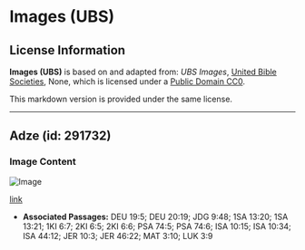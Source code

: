# Images (UBS)

## License Information

**Images (UBS)** is based on and adapted from: _UBS Images_, [United Bible Societies](https://unitedbiblesocieties.org/), None, which is licensed under a [Public Domain CC0](https://creativecommons.org/public-domain/cc0/).

This markdown version is provided under the same license.



--------------------------------

## Adze (id: 291732)

### Image Content

![Image](https://cdn.aquifer.bible/aquifer-content/resources/Media/WEB-0010_adze.jpg)

[link](https://cdn.aquifer.bible/aquifer-content/resources/Media/WEB-0010_adze.jpg)

* **Associated Passages:** DEU 19:5; DEU 20:19; JDG 9:48; 1SA 13:20; 1SA 13:21; 1KI 6:7; 2KI 6:5; 2KI 6:6; PSA 74:5; PSA 74:6; ISA 10:15; ISA 10:34; ISA 44:12; JER 10:3; JER 46:22; MAT 3:10; LUK 3:9


